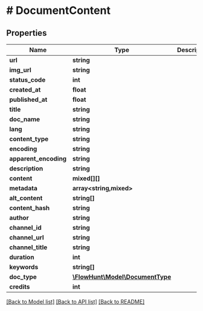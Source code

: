 # # DocumentContent

## Properties

Name | Type | Description | Notes
------------ | ------------- | ------------- | -------------
**url** | **string** |  | [optional]
**img_url** | **string** |  | [optional]
**status_code** | **int** |  | [optional]
**created_at** | **float** |  | [optional]
**published_at** | **float** |  | [optional]
**title** | **string** |  | [optional]
**doc_name** | **string** |  | [optional]
**lang** | **string** |  | [optional]
**content_type** | **string** |  | [optional]
**encoding** | **string** |  | [optional]
**apparent_encoding** | **string** |  | [optional]
**description** | **string** |  | [optional]
**content** | **mixed[][]** |  | [optional]
**metadata** | **array<string,mixed>** |  | [optional]
**alt_content** | **string[]** |  | [optional]
**content_hash** | **string** |  | [optional]
**author** | **string** |  | [optional]
**channel_id** | **string** |  | [optional]
**channel_url** | **string** |  | [optional]
**channel_title** | **string** |  | [optional]
**duration** | **int** |  | [optional]
**keywords** | **string[]** |  | [optional]
**doc_type** | [**\FlowHunt\Model\DocumentType**](DocumentType.md) |  | [optional]
**credits** | **int** |  | [optional]

[[Back to Model list]](../../README.md#models) [[Back to API list]](../../README.md#endpoints) [[Back to README]](../../README.md)
